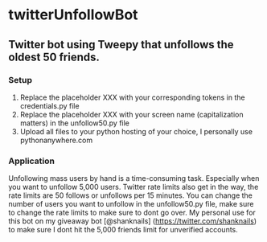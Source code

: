 # twitterUnfollowBot

## Twitter bot using Tweepy that unfollows the oldest 50 friends.

### Setup
1. Replace the placeholder XXX with your corresponding tokens in the credentials.py file
2. Replace the placeholder XXX with your screen name (capitalization matters) in the unfollow50.py file
3. Upload all files to your python hosting of your choice, I personally use pythonanywhere.com

### Application
Unfollowing mass users by hand is a time-consuming task. Especially when you want to unfollow 5,000 users. Twitter rate limits also get in the way, the rate limits are 50 follows or unfollows per 15 minutes. You can change the number of users you want to unfollow in the unfollow50.py file, make sure to change the rate limits to make sure to dont go over. My personal use for this bot on my giveaway bot [@shanknails] (https://twitter.com/shanknails) to make sure I dont hit the 5,000 friends limit for unverified accounts.
